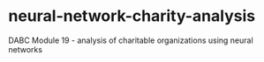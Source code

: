 # neural-network-charity-analysis
DABC Module 19 - analysis of charitable organizations using neural networks
